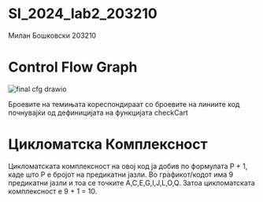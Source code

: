 # SI_2024_lab2_203210
Милан Бошковски 203210

# Control Flow Graph
![final cfg drawio](https://github.com/milanboshkovski/SI_2024_lab2_203210/assets/164159886/de1a5f5e-baf6-47c6-a407-ff98ece2ea5f)

Броевите на темињата кореспондираат со броевите на линиите код почнувајќи од дефиницијата на функцијата checkCart

# Цикломатска Комплексност
Цикломатската комплексност на овој код ја добив по формулата P + 1, каде што P е бројот на предикатни јазли. Во графикот/кодот има 9 предикатни јазли и тоа се точките A,C,E,G,I,J,L,O,Q. Затоа цикломатската комплексност е 9 + 1 = 10.
